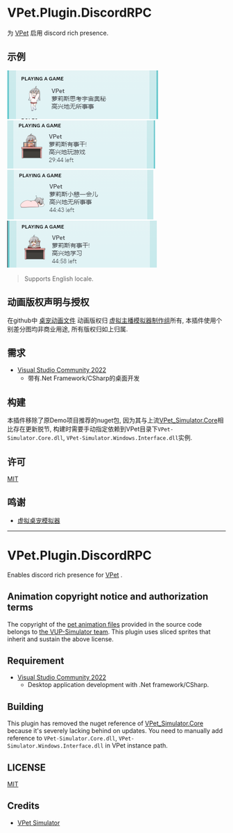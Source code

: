 # VPet.Plugin.DiscordRPC
 为 [VPet](https://github.com/LorisYounger/VPet) 启用 discord rich presence.


## 示例
![idling](static/assets/idling.png)
![gaming](static/assets/gaming.png)
![napping](static/assets/napping.png)
![learning](static/assets/learning.png)
> Supports English locale.


## 动画版权声明与授权

在github中 [桌宠动画文件](https://github.com/LorisYounger/VPet/tree/main/VPet-Simulator.Windows/mod/0000_core/pet/vup) 动画版权归 [虚拟主播模拟器制作组](https://www.exlb.net/VUP-Simulator)所有, 本插件使用个别差分图均非商业用途, 所有版权归如上归属.


## 需求
- [Visual Studio Community 2022](https://visualstudio.microsoft.com/)
  - 带有.Net Framework/CSharp的桌面开发


## 构建
本插件移除了原Demo项目推荐的nuget包, 因为其与上流[VPet_Simulator.Core](https://github.com/LorisYounger/VPet/tree/main/VPet-Simulator.Core)相比存在更新脱节, 构建时需要手动指定依赖到VPet目录下`VPet-Simulator.Core.dll`, `VPet-Simulator.Windows.Interface.dll`实例.


## 许可

[MIT](LICENSE)


## 鸣谢

- [虚拟桌宠模拟器](https://github.com/LorisYounger/VPet)


---


# VPet.Plugin.DiscordRPC
 Enables discord rich presence for [VPet](https://github.com/LorisYounger/VPet) .


## Animation copyright notice and authorization terms

The copyright of the [pet animation files](./VPet-Simulator.Windows/mod/0000_core/pet/vup) provided in the source code belongs to [the VUP-Simulator team](https://www.exlb.net/VUP-Simulator). This plugin uses sliced sprites that inherit and sustain the above license.


## Requirement
- [Visual Studio Community 2022](https://visualstudio.microsoft.com/)
  - Desktop application development with .Net framework/CSharp.


## Building
This plugin has removed the nuget reference of [VPet_Simulator.Core](https://github.com/LorisYounger/VPet/tree/main/VPet-Simulator.Core) because it's severely lacking behind on updates. You need to manually add reference to `VPet-Simulator.Core.dll`, `VPet-Simulator.Windows.Interface.dll` in VPet instance path.


## LICENSE

[MIT](LICENSE)


## Credits

- [VPet Simulator](https://github.com/LorisYounger/VPet)

